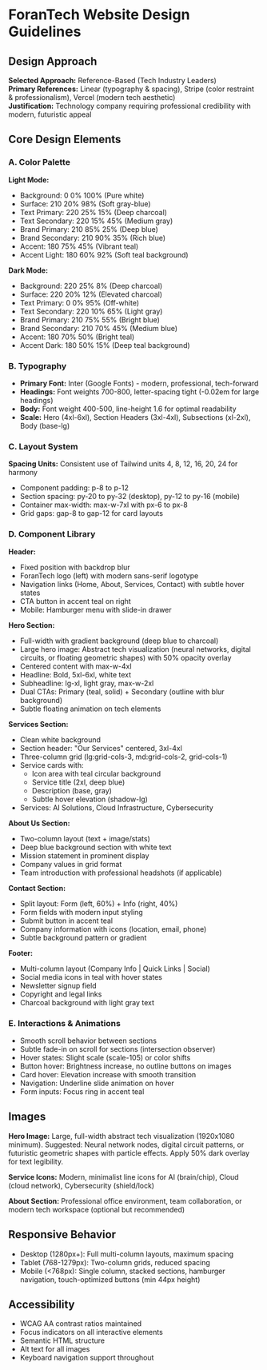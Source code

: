 # ForanTech Website Design Guidelines

## Design Approach
**Selected Approach:** Reference-Based (Tech Industry Leaders)  
**Primary References:** Linear (typography & spacing), Stripe (color restraint & professionalism), Vercel (modern tech aesthetic)  
**Justification:** Technology company requiring professional credibility with modern, futuristic appeal

## Core Design Elements

### A. Color Palette

**Light Mode:**
- Background: 0 0% 100% (Pure white)
- Surface: 210 20% 98% (Soft gray-blue)
- Text Primary: 220 25% 15% (Deep charcoal)
- Text Secondary: 220 15% 45% (Medium gray)
- Brand Primary: 210 85% 25% (Deep blue)
- Brand Secondary: 210 90% 35% (Rich blue)
- Accent: 180 75% 45% (Vibrant teal)
- Accent Light: 180 60% 92% (Soft teal background)

**Dark Mode:**
- Background: 220 25% 8% (Deep charcoal)
- Surface: 220 20% 12% (Elevated charcoal)
- Text Primary: 0 0% 95% (Off-white)
- Text Secondary: 220 10% 65% (Light gray)
- Brand Primary: 210 75% 55% (Bright blue)
- Brand Secondary: 210 70% 45% (Medium blue)
- Accent: 180 70% 50% (Bright teal)
- Accent Dark: 180 50% 15% (Deep teal background)

### B. Typography
- **Primary Font:** Inter (Google Fonts) - modern, professional, tech-forward
- **Headings:** Font weights 700-800, letter-spacing tight (-0.02em for large headings)
- **Body:** Font weight 400-500, line-height 1.6 for optimal readability
- **Scale:** Hero (4xl-6xl), Section Headers (3xl-4xl), Subsections (xl-2xl), Body (base-lg)

### C. Layout System
**Spacing Units:** Consistent use of Tailwind units 4, 8, 12, 16, 20, 24 for harmony
- Component padding: p-8 to p-12
- Section spacing: py-20 to py-32 (desktop), py-12 to py-16 (mobile)
- Container max-width: max-w-7xl with px-6 to px-8
- Grid gaps: gap-8 to gap-12 for card layouts

### D. Component Library

**Header:**
- Fixed position with backdrop blur
- ForanTech logo (left) with modern sans-serif logotype
- Navigation links (Home, About, Services, Contact) with subtle hover states
- CTA button in accent teal on right
- Mobile: Hamburger menu with slide-in drawer

**Hero Section:**
- Full-width with gradient background (deep blue to charcoal)
- Large hero image: Abstract tech visualization (neural networks, digital circuits, or floating geometric shapes) with 50% opacity overlay
- Centered content with max-w-4xl
- Headline: Bold, 5xl-6xl, white text
- Subheadline: lg-xl, light gray, max-w-2xl
- Dual CTAs: Primary (teal, solid) + Secondary (outline with blur background)
- Subtle floating animation on tech elements

**Services Section:**
- Clean white background
- Section header: "Our Services" centered, 3xl-4xl
- Three-column grid (lg:grid-cols-3, md:grid-cols-2, grid-cols-1)
- Service cards with:
  - Icon area with teal circular background
  - Service title (2xl, deep blue)
  - Description (base, gray)
  - Subtle hover elevation (shadow-lg)
- Services: AI Solutions, Cloud Infrastructure, Cybersecurity

**About Us Section:**
- Two-column layout (text + image/stats)
- Deep blue background section with white text
- Mission statement in prominent display
- Company values in grid format
- Team introduction with professional headshots (if applicable)

**Contact Section:**
- Split layout: Form (left, 60%) + Info (right, 40%)
- Form fields with modern input styling
- Submit button in accent teal
- Company information with icons (location, email, phone)
- Subtle background pattern or gradient

**Footer:**
- Multi-column layout (Company Info | Quick Links | Social)
- Social media icons in teal with hover states
- Newsletter signup field
- Copyright and legal links
- Charcoal background with light gray text

### E. Interactions & Animations
- Smooth scroll behavior between sections
- Subtle fade-in on scroll for sections (intersection observer)
- Hover states: Slight scale (scale-105) or color shifts
- Button hover: Brightness increase, no outline buttons on images
- Card hover: Elevation increase with smooth transition
- Navigation: Underline slide animation on hover
- Form inputs: Focus ring in accent teal

## Images
**Hero Image:** Large, full-width abstract tech visualization (1920x1080 minimum). Suggested: Neural network nodes, digital circuit patterns, or futuristic geometric shapes with particle effects. Apply 50% dark overlay for text legibility.

**Service Icons:** Modern, minimalist line icons for AI (brain/chip), Cloud (cloud network), Cybersecurity (shield/lock)

**About Section:** Professional office environment, team collaboration, or modern tech workspace (optional but recommended)

## Responsive Behavior
- Desktop (1280px+): Full multi-column layouts, maximum spacing
- Tablet (768-1279px): Two-column grids, reduced spacing
- Mobile (<768px): Single column, stacked sections, hamburger navigation, touch-optimized buttons (min 44px height)

## Accessibility
- WCAG AA contrast ratios maintained
- Focus indicators on all interactive elements
- Semantic HTML structure
- Alt text for all images
- Keyboard navigation support throughout